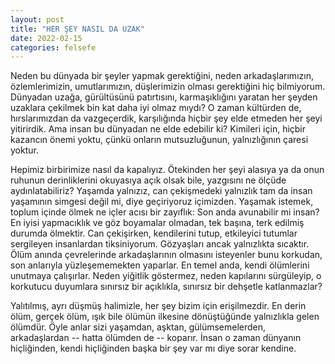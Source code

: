 ```yaml
---
layout: post
title: "HER ŞEY NASIL DA UZAK"
date: 2022-02-15
categories: felsefe
---
```


Neden bu dünyada bir şeyler yapmak gerektiğini, neden arkadaşlarımızın, özlemlerimizin, umutlarımızın, düşlerimizin olması gerektiğini hiç bilmiyorum. Dünyadan uzağa, gürültüsünü patırtısını, karmaşıklığını yaratan her şeyden uzaklara çekilmek bin kat daha iyi olmaz mıydı? O zaman kültürden de, hırslarımızdan da vazgeçerdik, karşılığında hiçbir şey elde etmeden her şeyi yitirirdik. Ama insan bu dünyadan ne elde edebilir ki? Kimileri için, hiçbir kazancın önemi yoktu, çünkü onların mutsuzluğunun, yalnızlığının çaresi yoktur. 

Hepimiz birbirimize nasıl da kapalıyız. Ötekinden her şeyi alasıya ya da onun ruhunun derinliklerini okuyasıya açık olsak bile, yazgısını ne ölçüde aydınlatabiliriz? Yaşamda yalnızız, can çekişmedeki yalnızlık tam da insan yaşamının simgesi değil mi, diye geçiriyoruz içimizden. Yaşamak istemek, toplum içinde ölmek ne içler acısı bir zayıflık: Son anda avunabilir mi insan? En iyisi yapmacıklık ve göz boyamalar olmadan, tek başına, terk edilmiş durumda ölmektir. Can çekişirken, kendilerini tutup, etkileyici tutumlar sergileyen insanlardan tiksiniyorum. Gözyaşları ancak yalnızlıkta sıcaktır. Ölüm anında çevrelerinde arkadaşlarının olmasını isteyenler bunu korkudan, son anlarıyla yüzleşememekten yaparlar. En temel anda, kendi ölümlerini unutmaya çalışırlar. Neden yiğitlik göstermez, neden kapılarını sürgüleyip, o korkutucu duyumlara sınırsız bir açıklıkla, sınırsız bir dehşetle katlanmazlar?

Yalıtılmış, ayrı düşmüş halimizle, her şey bizim için erişilmezdir. En derin ölüm, gerçek ölüm, ışık bile ölümün ilkesine dönüştüğünde yalnızlıkla gelen ölümdür. Öyle anlar sizi yaşamdan, aşktan, gülümsemelerden, arkadaşlardan -- hatta ölümden de -- koparır. İnsan o zaman dünyanın hiçliğinden, kendi hiçliğinden başka bir şey var mı diye sorar kendine.
